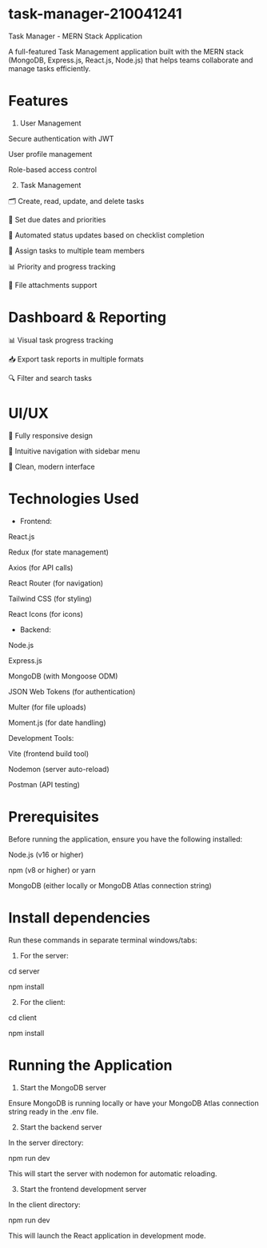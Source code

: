 # task-manager-210041241

Task Manager - MERN Stack Application

A full-featured Task Management application built with the MERN stack (MongoDB, Express.js, React.js, Node.js) that helps teams collaborate and manage tasks efficiently.

# Features

1. User Management

Secure authentication with JWT

User profile management

Role-based access control

2. Task Management
   
🗂️ Create, read, update, and delete tasks

📅 Set due dates and priorities

🔄 Automated status updates based on checklist completion

👥 Assign tasks to multiple team members

📊 Priority and progress tracking

📎 File attachments support

# Dashboard & Reporting

📊 Visual task progress tracking

📥 Export task reports in multiple formats

🔍 Filter and search tasks

# UI/UX

📱 Fully responsive design

🧭 Intuitive navigation with sidebar menu

🎨 Clean, modern interface

# Technologies Used

- Frontend:

React.js

Redux (for state management)

Axios (for API calls)

React Router (for navigation)

Tailwind CSS (for styling)

React Icons (for icons)

- Backend:

Node.js

Express.js

MongoDB (with Mongoose ODM)

JSON Web Tokens (for authentication)

Multer (for file uploads)

Moment.js (for date handling)

Development Tools:

Vite (frontend build tool)

Nodemon (server auto-reload)

Postman (API testing)

# Prerequisites

Before running the application, ensure you have the following installed:

Node.js (v16 or higher)

npm (v8 or higher) or yarn

MongoDB (either locally or MongoDB Atlas connection string)

# Install dependencies

Run these commands in separate terminal windows/tabs:

1. For the server:

cd server

npm install

2. For the client:

cd client

npm install

# Running the Application

1. Start the MongoDB server
   
Ensure MongoDB is running locally or have your MongoDB Atlas connection string ready in the .env file.

2. Start the backend server
   
In the server directory:

npm run dev

This will start the server with nodemon for automatic reloading.

3. Start the frontend development server
   
In the client directory:

npm run dev

This will launch the React application in development mode.

